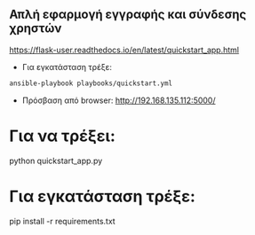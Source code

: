 ## Απλή εφαρμογή εγγραφής και σύνδεσης χρηστών 

https://flask-user.readthedocs.io/en/latest/quickstart_app.html 


* Για εγκατάσταση τρέξε:

```bash
ansible-playbook playbooks/quickstart.yml 
```

* Πρόσβαση από browser: http://192.168.135.112:5000/


# Για να τρέξει:
python quickstart_app.py

# Για εγκατάσταση τρέξε:
pip install -r requirements.txt